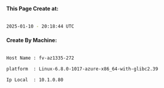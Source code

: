 
   
#### This Page Create at:

```bash

2025-01-10 - 20:18:44 UTC

```

#### Create By Machine:

```bash

Host Name : fv-az1335-272

platform  : Linux-6.8.0-1017-azure-x86_64-with-glibc2.39

Ip Local  : 10.1.0.80

```

